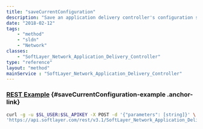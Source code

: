 ```yaml
---
title: "saveCurrentConfiguration"
description: "Save an application delivery controller's configuration state. The notes property for this method is optional. "
date: "2018-02-12"
tags:
    - "method"
    - "sldn"
    - "Network"
classes:
    - "SoftLayer_Network_Application_Delivery_Controller"
type: "reference"
layout: "method"
mainService : "SoftLayer_Network_Application_Delivery_Controller"
---
```


### [REST Example](#saveCurrentConfiguration-example) <a href="/article/rest/"><i class="fas fa-question"></i></a> {#saveCurrentConfiguration-example .anchor-link} 
```bash
curl -g -u $SL_USER:$SL_APIKEY -X POST -d '{"parameters": [string]}' \
'https://api.softlayer.com/rest/v3.1/SoftLayer_Network_Application_Delivery_Controller/{SoftLayer_Network_Application_Delivery_ControllerID}/saveCurrentConfiguration'
```
